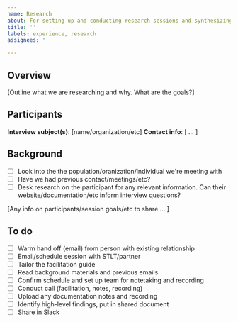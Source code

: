 ```yaml
---
name: Research
about: For setting up and conducting research sessions and synthesizing findings
title: ''
labels: experience, research
assignees: ''

---
```


## Overview

[Outline what we are researching and why. What are the goals?]

## Participants

**Interview subject(s)**: [name/organization/etc]
**Contact info**: [ ... ]

## Background

- [ ] Look into the the population/oranization/individual we're meeting with
- [ ] Have we had previous contact/meetings/etc?
- [ ] Desk research on the participant for any relevant information. Can their website/documentation/etc inform interview questions?

[Any info on participants/session goals/etc to share ... ]

## To do

- [ ] Warm hand off (email) from person with existing relationship 
- [ ] Email/schedule session with STLT/partner
- [ ] Tailor the facilitation guide 
- [ ] Read background materials and previous emails 
- [ ] Confirm schedule and set up team for notetaking and recording  
- [ ] Conduct call (facilitation, notes, recording) 
- [ ] Upload any documentation notes and recording  
- [ ] Identify high-level findings, put in shared document 
- [ ] Share in Slack
